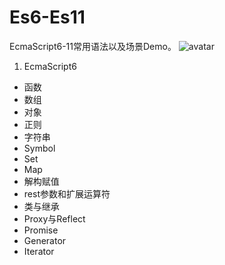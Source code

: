 # Es6-Es11
EcmaScript6-11常用语法以及场景Demo。
![avatar](https://github.com/19Qingfeng/Es6-Es11/blob/master/img/ECMAScript2015(ES6).png)

1. EcmaScript6
+ 函数
+ 数组
+ 对象
+ 正则
+ 字符串
+ Symbol
+ Set
+ Map
+ 解构赋值
+ rest参数和扩展运算符
+ 类与继承
+ Proxy与Reflect
+ Promise
+ Generator
+ Iterator
